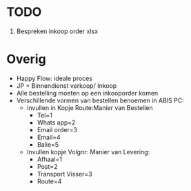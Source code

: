 # TODO


1. Bespreken inkoop order xlsx


# Overig

-  Happy Flow: ideale proces
- JP = Binnendienst verkoop/ Inkoop
- Alle bestelling moeten op een inkooporder komen
- Verschillende vormen van bestellen benoemen in ABIS PC:
  - invullen in Kopje Route:Manier van Bestellen
    - Tel=1
    - Whats app=2
    - Email order=3
    - Email=4
    - Balie=5
  - Invullen kopje Volgnr: Manier van Levering:
    - Afhaal=1
    - Post=2
    - Transport Visser=3
    - Route=4
